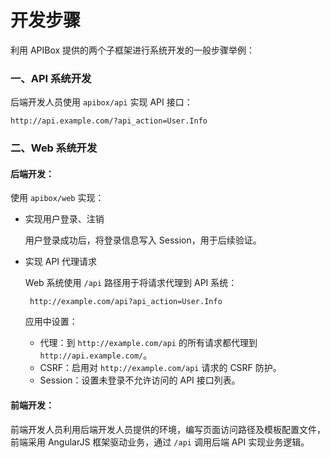 开发步骤
========

利用 APIBox 提供的两个子框架进行系统开发的一般步骤举例：

### 一、API 系统开发

后端开发人员使用 `apibox/api` 实现 API 接口：
		
	http://api.example.com/?api_action=User.Info

### 二、Web 系统开发

#### 后端开发：

使用 `apibox/web` 实现：

 - 实现用户登录、注销

   用户登录成功后，将登录信息写入 Session，用于后续验证。
   
 - 实现 API 代理请求

   Web 系统使用 `/api` 路径用于将请求代理到 API 系统：

		http://example.com/api?api_action=User.Info
	   
	应用中设置：
	 - 代理：到 `http://example.com/api` 的所有请求都代理到 `http://api.example.com/`。
	 - CSRF：启用对 `http://example.com/api` 请求的 CSRF 防护。
	 - Session：设置未登录不允许访问的 API 接口列表。

#### 前端开发：

前端开发人员利用后端开发人员提供的环境，编写页面访问路径及模板配置文件，前端采用 AngularJS 框架驱动业务，通过 `/api` 调用后端 API 实现业务逻辑。